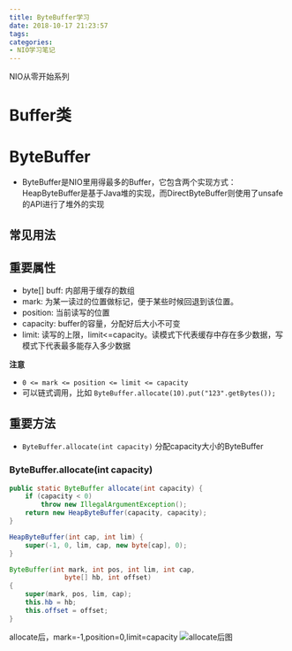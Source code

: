 ```yaml
---
title: ByteBuffer学习
date: 2018-10-17 21:23:57
tags: 
categories: 
- NIO学习笔记
---
```


NIO从零开始系列

<!-- more -->

# Buffer类

# ByteBuffer

- ByteBuffer是NIO里用得最多的Buffer，它包含两个实现方式：HeapByteBuffer是基于Java堆的实现，而DirectByteBuffer则使用了unsafe的API进行了堆外的实现

## 常见用法

## 重要属性

- byte[] buff: 内部用于缓存的数组
- mark: 为某一读过的位置做标记，便于某些时候回退到该位置。
- position: 当前读写的位置
- capacity: buffer的容量，分配好后大小不可变
- limit: 读写的上限，limit<=capacity。读模式下代表缓存中存在多少数据，写模式下代表最多能存入多少数据

**注意**

- `0 <= mark <= position <= limit <= capacity`
- 可以链式调用，比如 `ByteBuffer.allocate(10).put("123".getBytes());`

## 重要方法

- `ByteBuffer.allocate(int capacity)` 分配capacity大小的ByteBuffer

### ByteBuffer.allocate(int capacity)

```java
public static ByteBuffer allocate(int capacity) {
    if (capacity < 0)
        throw new IllegalArgumentException();
    return new HeapByteBuffer(capacity, capacity);
}

HeapByteBuffer(int cap, int lim) {
    super(-1, 0, lim, cap, new byte[cap], 0);
}

ByteBuffer(int mark, int pos, int lim, int cap,
              byte[] hb, int offset)
{
    super(mark, pos, lim, cap);
    this.hb = hb;
    this.offset = offset;
}
```

allocate后，mark=-1,position=0,limit=capacity ![allocate后图](a.png)

### 